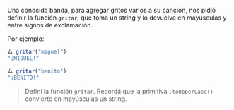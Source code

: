 Una conocida banda, para agregar gritos varios a su canción, nos pidió definir la función `gritar`, que toma un string y lo devuelve en mayúsculas y entre signos de exclamación.

Por ejemplo:

```javascript
ム gritar("miguel")
"¡MIGUEL!"

ム gritar("benito")
"¡BENITO!"
```

> Definí la función `gritar`. Recordá que la primitiva  `.toUpperCase()` convierte en mayúsculas un string.
